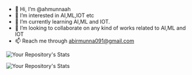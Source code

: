 - 👋 Hi, I’m @ahmunnaah
- 👀 I’m interested in AI,ML,IOT etc
- 🌱 I’m currently learning AI,ML and IOT.
- 💞️ I’m looking to collaborate on any kind of works related to AI,ML and IOT
- 📫 Reach me through abirmunna091@gmail.com


![Your Repository's Stats](https://github-readme-stats.vercel.app/api?username=abirmunna&show_icons=true&theme=radical)


![Your Repository's Stats](https://github-readme-stats.vercel.app/api/top-langs/?username=abirmunna&theme=blue-green)

<!---
ahmunnaah/ahmunnaah is a ✨ special ✨ repository because its `README.md` (this file) appears on your GitHub profile.
You can click the Preview link to take a look at your changes.
--->
